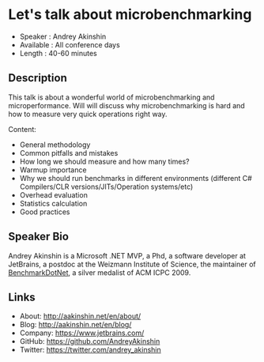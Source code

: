 Let's talk about microbenchmarking
========================

* Speaker   : Andrey Akinshin
* Available : All conference days
* Length    : 40-60 minutes

Description
-----------

This talk is about a wonderful world of microbenchmarking and microperformance. Will will discuss why microbenchmarking is hard and how to measure very quick operations right way.

Content:

* General methodology
* Common pitfalls and mistakes
* How long we should measure and how many times?
* Warmup importance
* Why we should run benchmarks in different environments (different C# Compilers/CLR versions/JITs/Operation systems/etc)
* Overhead evaluation
* Statistics calculation
* Good practices


Speaker Bio
-----------

Andrey Akinshin is a Microsoft .NET MVP, a Phd, a software developer at JetBrains, a postdoc at the Weizmann Institute of Science, the maintainer of [BenchmarkDotNet](https://github.com/PerfDotNet/BenchmarkDotNet), a silver medalist of ACM ICPC 2009.

Links
-----

* About: http://aakinshin.net/en/about/
* Blog: http://aakinshin.net/en/blog/
* Company: https://www.jetbrains.com/
* GitHub: https://github.com/AndreyAkinshin
* Twitter: https://twitter.com/andrey_akinshin

